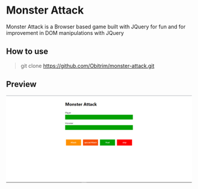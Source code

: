 # Monster Attack

Monster Attack is a Browser based game built with JQuery for fun and for improvement in DOM manipulations with JQuery

## How to use

> git clone https://github.com/Obitrim/monster-attack.git

## Preview

![monster](https://github.com/Obitrim/monster-attack/blob/master/docs/monster.PNG)
